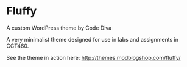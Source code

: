 # Fluffy
A custom WordPress theme by Code Diva

A very minimalist theme designed for use in labs and assignments in CCT460.

See the theme in action here:
http://themes.modblogshop.com/fluffy/
